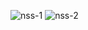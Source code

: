 ![nss-1](https://user-images.githubusercontent.com/106902757/172045653-78df4985-71a5-4e87-ae9c-53a06bcfa2ab.png)
![nss-2](https://user-images.githubusercontent.com/106902757/172045658-10c19ca6-f666-4614-99cd-8734f7cc9b83.png)

